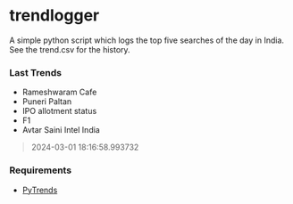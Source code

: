 # trendlogger
A simple python script which logs the top five searches of the day in India.<br>See the trend.csv for the history.<br>

<!-- Last Trends -->
### Last Trends
* Rameshwaram Cafe
* Puneri Paltan
* IPO allotment status
* F1
* Avtar Saini Intel India
> 2024-03-01 18:16:58.993732

<!-- Requirements -->
### Requirements
* [PyTrends](https://github.com/dreyco676/pytrends)
